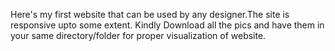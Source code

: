 Here's my first website that can be used by any designer.The site is responsive upto some extent. Kindly Download all the pics and have them in your same directory/folder for proper visualization of website.
